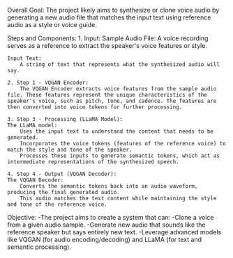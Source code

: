 Overall Goal:
    The project likely aims to synthesize or clone voice audio by generating a new audio file that matches the input text using reference audio as a style or voice guide.

Steps and Components:
    1. Input:
    Sample Audio File:
        A voice recording serves as a reference to extract the speaker's voice features or style.

    Input Text:
        A string of text that represents what the synthesized audio will say.

    2. Step 1 - VQGAN Encoder:
        The VQGAN Encoder extracts voice features from the sample audio file. These features represent the unique characteristics of the speaker's voice, such as pitch, tone, and cadence. The features are then converted into voice tokens for further processing.

    3. Step 3 - Processing (LLaMA Model):
    The LLaMA model:
        Uses the input text to understand the content that needs to be generated.
        Incorporates the voice tokens (features of the reference voice) to match the style and tone of the speaker.
        Processes these inputs to generate semantic tokens, which act as intermediate representations of the synthesized speech.

    4. Step 4 - Output (VQGAN Decoder):
    The VQGAN Decoder:
        Converts the semantic tokens back into an audio waveform, producing the final generated audio.
        This audio matches the text content while maintaining the style and tone of the reference voice.

Objective:
-The project aims to create a system that can:
-Clone a voice from a given audio sample.
-Generate new audio that sounds like the reference speaker but says entirely new text.
-Leverage advanced models like VQGAN (for audio encoding/decoding) and LLaMA (for text and semantic processing).
